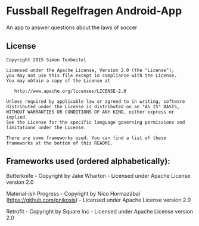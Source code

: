 # Fussball Regelfragen Android-App
An app to answer questions about the laws of soccer

License
-------

    Copyright 2015 Simon Tenbeitel

    Licensed under the Apache License, Version 2.0 (the "License");
	you may not use this file except in compliance with the License.
	You may obtain a copy of the License at

	   http://www.apache.org/licenses/LICENSE-2.0

	Unless required by applicable law or agreed to in writing, software
	distributed under the License is distributed on an "AS IS" BASIS,
	WITHOUT WARRANTIES OR CONDITIONS OF ANY KIND, either express or implied.
	See the License for the specific language governing permissions and
	limitations under the License.
	
	There are some frameworks used. You can find a list of these
	frameworks at the bottom of this README.

## Frameworks used (ordered alphabetically):
Butterknife - Copyright by Jake Wharton - Licensed under Apache License version 2.0

Material-ish Progress - Copyright by Nico Hormazábal (https://github.com/pnikosis) - Licensed under Apache License version 2.0

Retrofit - Copyright by Square Inc - Licensed under Apache License version 2.0